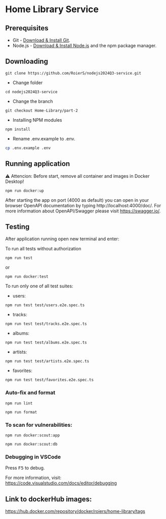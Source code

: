 # Home Library Service

## Prerequisites

- Git - [Download & Install Git](https://git-scm.com/downloads).
- Node.js - [Download & Install Node.js](https://nodejs.org/en/download/) and the npm package manager.

## Downloading

```
git clone https://github.com/RoierS/nodejs2024Q3-service.git
```

- Change folder

```
cd nodejs2024Q3-service
```

- Change the branch

```
git checkout Home-Library/part-2

```

- Installing NPM modules

```
npm install

```

- Rename .env.example to .env.

```sh
cp .env.example .env
```

## Running application

⚠️ Attencion: Before start, remove all container and images in Docker Desktop!

```
npm run docker:up
```

After starting the app on port (4000 as default) you can open
in your browser OpenAPI documentation by typing http://localhost:4000/doc/.
For more information about OpenAPI/Swagger please visit https://swagger.io/.

## Testing

After application running open new terminal and enter:

To run all tests without authorization

```
npm run test
```

or

```
npm run docker:test
```

To run only one of all test suites:

- users:

```
npm run test test/users.e2e.spec.ts
```

- tracks:

```
npm run test test/tracks.e2e.spec.ts
```

- albums:

```
npm run test test/albums.e2e.spec.ts
```

- artists:

```
npm run test test/artists.e2e.spec.ts
```

- favorites:

```
npm run test test/favorites.e2e.spec.ts
```

### Auto-fix and format

```
npm run lint
```

```
npm run format
```

### To scan for vulnerabilities:

```
npm run docker:scout:app
```

```
npm run docker:scout:db
```

### Debugging in VSCode

Press <kbd>F5</kbd> to debug.

For more information, visit: https://code.visualstudio.com/docs/editor/debugging

## Link to dockerHub images:

https://hub.docker.com/repository/docker/roiers/home-library/tags
